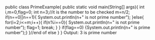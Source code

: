 public class PrimeExample{
public static void main(String[] args){
int i,m=0,flag=0;
int n=3;//it is the number to be checked
m=n/2;
if(n==0||n==1){
System.out.println(n+" is not prime number");
}else{
for(i=2;i<=m;i++){
if(n%i==0){
System.out.println(n+" is not prime number");
flag=1;
break;
}
}
if(flag==0) {System.out.println(n+" is prime number");}
}//end of else
}
}
Output:
3 is prime number
